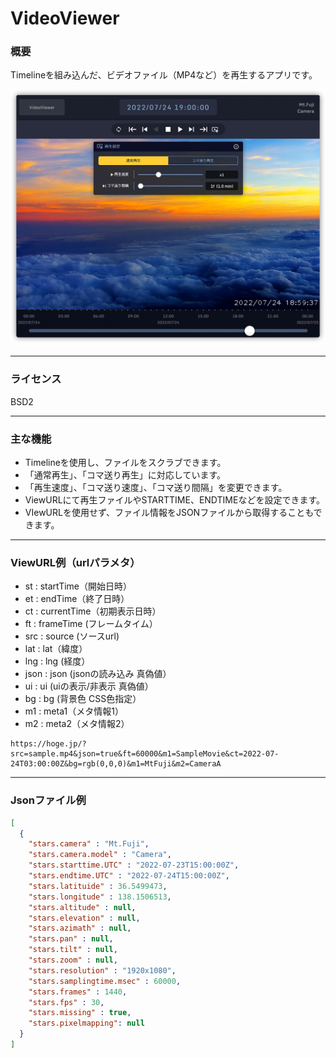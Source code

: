 # VideoViewer
### 概要
Timelineを組み込んだ、ビデオファイル（MP4など）を再生するアプリです。

![screenshot](screen.png) 

------------

### ライセンス

BSD2

------------

### 主な機能

- Timelineを使用し、ファイルをスクラブできます。
- 「通常再生」、「コマ送り再生」に対応しています。
- 「再生速度」、「コマ送り速度」、「コマ送り間隔」を変更できます。
- ViewURLにて再生ファイルやSTARTTIME、ENDTIMEなどを設定できます。
- VIewURLを使用せず、ファイル情報をJSONファイルから取得することもできます。

------------

### ViewURL例（urlパラメタ）

- st : startTime（開始日時）
- et : endTime（終了日時）
- ct : currentTime（初期表示日時）
- ft : frameTime (フレームタイム）
- src : source (ソースurl)
- lat : lat（緯度）
- lng : lng (経度）
- json : json (jsonの読み込み 真偽値）
- ui : ui (uiの表示/非表示 真偽値）
- bg : bg (背景色 CSS色指定）
- m1 : meta1（メタ情報1）
- m2 : meta2（メタ情報2）

```
https://hoge.jp/?src=sample.mp4&json=true&ft=60000&m1=SampleMovie&ct=2022-07-24T03:00:00Z&bg=rgb(0,0,0)&m1=MtFuji&m2=CameraA
```

------------

### Jsonファイル例
```Json
[
  {
    "stars.camera" : "Mt.Fuji",
    "stars.camera.model" : "Camera",
    "stars.starttime.UTC" : "2022-07-23T15:00:00Z",
    "stars.endtime.UTC" : "2022-07-24T15:00:00Z",
    "stars.latituide" : 36.5499473,
    "stars.longitude" : 138.1506513,
    "stars.altitude" : null,
    "stars.elevation" : null,
    "stars.azimath" : null,
    "stars.pan" : null,
    "stars.tilt" : null,
    "stars.zoom" : null,
    "stars.resolution" : "1920x1080",
    "stars.samplingtime.msec" : 60000,
    "stars.frames" : 1440,
    "stars.fps" : 30,
    "stars.missing" : true,
    "stars.pixelmapping": null
  }
]
```
